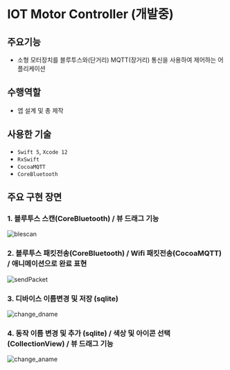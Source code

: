 # IOT Motor Controller (개발중)

## 주요기능

- 소형 모터장치를 블루투스와(단거리) MQTT(장거리) 통신을 사용하여 제어하는 어플리케이션

## 수행역할
- 앱 설계 및 총 제작

## 사용한 기술
- `Swift 5`, `Xcode 12`
- `RxSwift`
- `CocoaMQTT`
- `CoreBluetooth`

## 주요 구현 장면

### 1. 블루투스 스캔(CoreBluetooth) / 뷰 드래그 기능
![blescan](https://user-images.githubusercontent.com/42457589/132497623-40bbe259-23c9-4a7c-8e85-2cae8aebfa52.gif)

### 2. 블루투스 패킷전송(CoreBluetooth) / Wifi 패킷전송(CocoaMQTT) / 애니메이션으로 완료 표현
![sendPacket](https://user-images.githubusercontent.com/42457589/132497622-a3af1e94-81d4-4090-8e30-e642fa94a709.gif)

### 3. 디바이스 이름변경 및 저장 (sqlite)
![change_dname](https://user-images.githubusercontent.com/42457589/132497612-7337b7d4-b8d2-4dc8-88d3-5b5ceb332306.gif)

### 4. 동작 이름 변경 및 추가 (sqlite) / 색상 및 아이콘 선택 (CollectionView) / 뷰 드래그 기능
![change_aname](https://user-images.githubusercontent.com/42457589/132497626-9e4a1661-9c82-4d9c-9229-4aed6651b401.gif)


